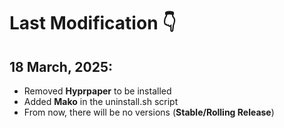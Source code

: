 # Last Modification 👇

## 18 March, 2025:

- Removed **Hyprpaper** to be installed
- Added **Mako** in the uninstall.sh script
- From now, there will be no versions (**Stable/Rolling Release**)
